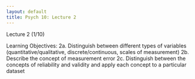 ```yaml
---
layout: default
title: Psych 10: Lecture 2
---
```

Lecture 2 (1/10)

Learning Objectives:
2a. Distinguish between different types of variables (quantitative/qualitative, discrete/continuous, scales of measurement)
2b. Describe the concept of measurement error
2c. Distinguish between the concepts of reliability and validity and apply each concept to a particular dataset

